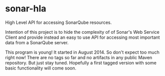 sonar-hla
=========

High Level API for accessing SonarQube resources.

Intention of this project is to hide the complexity of of Sonar's Web Service Client
and provide instead an easy to use API for accessing most important data from a 
SonarQube server.

This program is young! It started in August 2014. So don't expect too much right now!
There are no tags so far and no artifacts in any public Maven repository. But just
stay tuned. Hopefully a first tagged version with some basic functionality will come soon.
